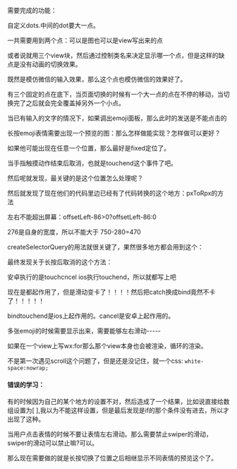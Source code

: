 需要完成的功能：

自定义dots.中间的dot要大一点。

一共需要用到两个点：可以是图也可以是view写出来的点

或者说就用三个view块，然后通过控制类名来决定显示哪一个点，但是这样的缺点是没有动画的切换效果。

既然是模仿微信的输入效果，那么这个点也模仿微信的效果好了。

有三个固定的点在底下，当页面切换的时候有一个大一点的点在不停的移动，当切换完了之后就会完全覆盖掉另外一个小点。

当已有输入的文字的情况下，如果调出emoji面板，那么此时的发送是不能点击的

长按emoji表情需要出现一个预览的图：那么怎样做能实现？怎样做可以更好？

如果他可能出现在任意一个位置，那么最好是fixed定位了。

当手指触摸动作结束后取消，也就是touchend这个事件了吧。

然后呢就发现，最关键的是这个位置怎么处理呢？

然后就发现了现在他们的代码里边已经有了代码转换的这个地方：pxToRpx的方法

左右不能超出屏幕：offsetLeft-86&gt;0?offsetLeft-86:0

276是自身的宽度，所以不能大于 750-280=470

createSelectorQuery的用法就很关键了，果然很多地方都会用到这个：

最终发现关于长按后取消的这个方法：

安卓执行的是touchcncel  ios执行touchend，所以就都写上吧

现在是都起作用了，但是滑动变卡了！！！！然后把catch换成bind竟然不卡了！！！！！

bindtouchend是ios上起作用的。cancel是安卓上起作用的。

多张emoji的时候需要显示出来，需要能够左右滑动-----

如果在一个view上写wx:for那么那个view本身也会被渲染，循环的渲染。

不是第一次遇见scroll这个问题了，但是还是没记住，就一个css: `white-space:nowrap;`

#### 错误的学习：

有的时候因为自己的某个地方的设置不对，然后造成了一个结果，比如说直接给数组设置为\[ \],我以为不能这样设置，但是最后发现是if的那个条件没有进去，所以才出现了这种。

当用户点击表情的时候不要让表情左右滑动。那么需要禁止swiper的滑动，swiper的滑动可以禁止嘛?可以。

那么现在需要做的就是长按切换了位置之后相继显示不同表情的预览这个了。

